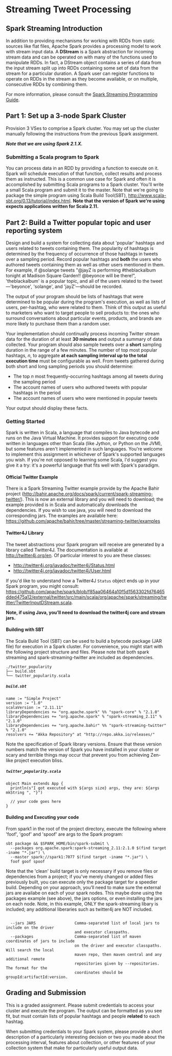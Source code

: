 # Streaming Tweet Processing

## Spark Streaming Introduction

In addition to providing mechanisms for working with RDDs from static sources like flat files, Apache Spark provides a processing model to work with stream input data. A **DStream** is a Spark abstraction for incoming stream data and can be operated on with many of the functions used to manipulate RDDs. In fact, a DStream object contains a series of data from the input stream split up into RDDs containing some set of data from the stream for a particular duration. A Spark user can register functions to operate on RDDs in the stream as they become available, or on multiple, consecutive RDDs by combining them.


For more information, please consult the [Spark Streaming Programming Guide](https://spark.apache.org/docs/latest/streaming-programming-guide.html).

## Part 1: Set up a 3-node Spark Cluster

Provision 3 VSes to comprise a Spark cluster. You may set up the cluster manually following the instructions from the previous Spark assignment.

***Note that we are using Spark 2.1.X.***

### Submitting a Scala program to Spark
You can process data in an RDD by providing a function to execute on it. Spark will schedule execution of that function, collect results and process them as instructed. This is a common use case for Spark and often it is accomplished by submitting Scala programs to a Spark cluster. You'll write a small Scala program and submit it to the master. Note that we're going to package the simple program using Scala Build Tool(SBT), http://www.scala-sbt.org/0.13/tutorial/index.html. **Note that the version of Spark we're using expects applications written for Scala 2.11.**


## Part 2: Build a Twitter popular topic and user reporting system

Design and build a system for collecting data about 'popular' hashtags and users related to tweets containing them. The popularity of hashtags is determined by the frequency of occurrence of those hashtags in tweets over a sampling period. Record popular hashtags and **both** the users who authored tweets containing them as well as other users mentioned in them. For example, if @solange tweets "@jayZ is performing #theblackalbum tonight at Madison Square Garden!! @beyonce will be there!", 'theblackalbum' is a popular topic, and all of the users related to the tweet—'beyonce', 'solange', and 'jayZ'—should be recorded.

The output of your program should be lists of hashtags that were determined to be popular during the program's execution, as well as lists of users, per-hashtag, who were related to them. Think of this output as useful to marketers who want to target people to sell products to: the ones who surround conversations about particular events, products, and brands are more likely to purchase them than a random user.

Your implementation should continually process incoming Twitter stream data for the duration of at least **30 minutes** and output a summary of data collected. Your program should also sample tweets over a **short** sampling duration in the range of a few minutes. The number of top most popular hashtags, _n_, to aggregate **at each sampling interval up to the total execution time** must be configurable as well. From tweets gathered during both short and long sampling periods you should determine:

- The top _n_ most frequently-occurring hashtags among all tweets during the sampling period
- The account names of users who authored tweets with popular hashtags in the period
- The account names of users who were mentioned in popular tweets

Your output should display these facts.

### Getting Started

Spark is written in Scala, a language that compiles to Java bytecode and runs on the Java Virtual Machine. It provides support for executing code written in languages other than Scala (like Jython, or Python on the JVM), but some features aren't implemented in such languages. You're welcome to implement this assignment in whichever of Spark's supported languages you wish. If you're not opposed to learning some Scala, I'd suggest you give it a try: it's a powerful language that fits well with Spark's paradigm.

#### Official Twitter Example

There is a Spark Streaming Twitter example provide by the Apache Bahir project (http://bahir.apache.org/docs/spark/current/spark-streaming-twitter/).  This is now an external library and you will need to download; the example provided is in Scala and automatically downloads the dependencies.  If you wish to use java, you will need to download the corresponding jars. The examples are available here: https://github.com/apache/bahir/tree/master/streaming-twitter/examples



#### Twitter4J Library

The tweet abstractions your Spark program will receive are generated by a library called Twitter4J. The documentation is available at http://twitter4j.org/en. Of particular interest to you are these classes:

* http://twitter4j.org/javadoc/twitter4j/Status.html
* http://twitter4j.org/javadoc/twitter4j/User.html

If you'd like to understand how a Twitter4J `Status` object ends up in your Spark program, you might consult: https://github.com/apache/spark/blob/f85aa06464a10f5d1563302fd76465dded475a12/external/twitter/src/main/scala/org/apache/spark/streaming/twitter/TwitterInputDStream.scala.

**Note, if using Java, you’ll need to download the twitter4j core and stream jars.**

#### Building with SBT

The Scala Build Tool (SBT) can be used to build a bytecode package (JAR file) for execution in a Spark cluster.  For convenience, you might start with the following project structure and files.  Please note that both spark streaming and spark-streaming-twitter are included as dependencies.


    ./twitter_popularity
    ├── build.sbt
    └── twitter_popularity.scala

##### `build.sbt`

    name := "Simple Project"
    version := "1.0"
    scalaVersion := "2.11.11"
    libraryDependencies += "org.apache.spark" %% "spark-core" % "2.1.0"
    libraryDependencies += "org.apache.spark" % "spark-streaming_2.11" % "2.1.0"
    libraryDependencies += "org.apache.bahir" %% "spark-streaming-twitter" % "2.1.0"
    resolvers += "Akka Repository" at "http://repo.akka.io/releases/"

Note the specification of Spark library versions. Ensure that these version numbers match the version of Spark you have installed in your cluster or scary and terrible things may occur that prevent you from achieving Zen-like project execution bliss.


##### `twitter_popularity.scala`

    object Main extends App {
      println(s"I got executed with ${args size} args, they are: ${args mkString ", "}")

      // your code goes here
    }

#### Building and Executing your code

From spark1 in the root of the project directory, execute the following where 'foof', 'goof' and 'spoof' are args to the Spark program:

    sbt package && $SPARK_HOME/bin/spark-submit \
      --packages org.apache.spark:spark-streaming_2.11:2.1.0 $(find target -iname "*.jar") \
      --master spark://spark1:7077 $(find target -iname "*.jar") \
      foof goof spoof

Note that the 'clean' build target is only necessary if you remove files or dependencies from a project; if you've merely changed or added files previously built, you can execute only the package target for a speedier build.  Depending on your approach, you’ll need to make sure the external jars are availabe on each of your spark nodes.  This maybe done using the packages example (see above), the jars options, or even installing the jars on each node.  Note, in this example, ONLY the spark-streaming libary is included; any additional liberaries such as twitter4j are NOT included.

```

  --jars JARS                 Comma-separated list of local jars to include on the driver
                              and executor classpaths.
  --packages                  Comma-separated list of maven coordinates of jars to include
                              on the driver and executor classpaths. Will search the local
                              maven repo, then maven central and any additional remote
                              repositories given by --repositories. The format for the
                              coordinates should be groupId:artifactId:version.
```


## Grading and Submission

This is a graded assignment. Please submit credentials to access your cluster and execute the program. The output can be formatted as you see fit, but must contain lists of popular hashtags and people __related__ to each hashtag.

When submitting credentials to your Spark system, please provide a short description of a particularly interesting decision or two you made about the processing interval, features about collection, or other features of your collection system that make for particularly useful output data.
